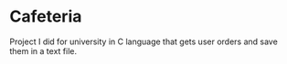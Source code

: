 # Cafeteria
Project I did for university in C language that gets user orders and save them in a text file.
